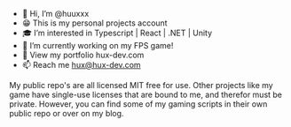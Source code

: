 - 👋 Hi, I’m @huuxxx
- 😁 This is my personal projects account
- 🎓 I’m interested in Typescript | React | .NET | Unity
- 🔧 I’m currently working on my FPS game! 
- 🤖 View my portfolio hux-dev.com
- 📫 Reach me hux@hux-dev.com

My public repo's are all licensed MIT free for use. Other projects like my game have single-use licenses that are bound to me, and therefor must be private. However, you can find some of my gaming scripts in their own public repo or over on my blog.
